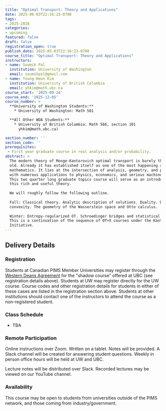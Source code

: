 ```yaml
---
title: "Optimal Transport: Theory and Applications"
date: 2025-06-03T22:16:23-0700
tags:
- 2025-2026
categories:
- upcoming
featured: false
draft: false
registration_open: true
publish_date: 2025-05-03T22:16:23-0700
course_title: "Optimal Transport: Theory and Applications"
instructors:
- name: Soumik Pal
  institution: University of Washington
  email: soumikpal@gmail.com
- name: Young-Heon Kim
  institution: University of British Columbia
  email: yhkim@math.ubc.ca
course_start: '2025-09-24'
course_end: '2025-12-05'
course_number: >
  **University of Washington Students:**
    * University of Washington: Math 581

  **All Other WDA Students:**
    * University of British Columbia: Math 566, section 101
      yhkim@math.ubc.ca)

section_number: ''
section_code: ''
prerequisites:
 - First year graduate course in real analysis and/or probability.
abstract: >
  The modern theory of Monge-Kantorovich optimal transport is barely three decades
  old. Already it has established itself as one of the most happening areas in
  mathematics. It lies at the intersection of analysis, geometry, and probability
  with numerous applications to physics, economics, and serious machine learning.
  This two quarter long graduate topics course will serve as an introduction to
  this rich and useful theory. 
  
  We will roughly follow the following outline.
  
  Fall: Classical theory. Analytic description of solutions. Duality. Displacement
  convexity. The geometry of the Wasserstein space and Otto calculus. 
 
  Winter: Entropy-regularized OT. Schroedinger bridges and statistical OT. 
  This is a continuation of the sequence of OT+X courses under the Kantorovich
  Initiative.
---
```


## Delivery Details

### Registration
Students at Canadian PIMS Member Universities may register through the [Western
Deans Agreement](http://wcdgs.ca/western-deans-agreement.html) for the "shadow
course" offered at UBC (see registration details above). Students at UW may
register directly for the UW course. Course codes and other registration details
for students in either of these cases are listed in the registration section
above. Students at other institutions should contact one of the instructors
to attend the course as a non-registered student.

### Class Schedule
  * TBA

### Remote Participation
Online instructions over Zoom. Written on a tablet. Notes will be provided. A
Slack channel will be created for answering student questions. Weekly in person
office hours will be held at UW and UBC.

Lecture notes will be distributed over Slack. Recorded lectures may be viewed on
our YouTube channel.

### Availability
This course may be open to students from universities outside of the PIMS network, and those
coming from industry/government.
